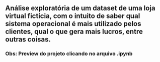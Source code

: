 ## Análise exploratória de um dataset de uma loja virtual fictícia, com o intuito de saber qual sistema operacional é mais utilizado pelos clientes, qual o que gera mais lucros, entre outras coisas.


### Obs: Preview do projeto clicando no arquivo .ipynb

